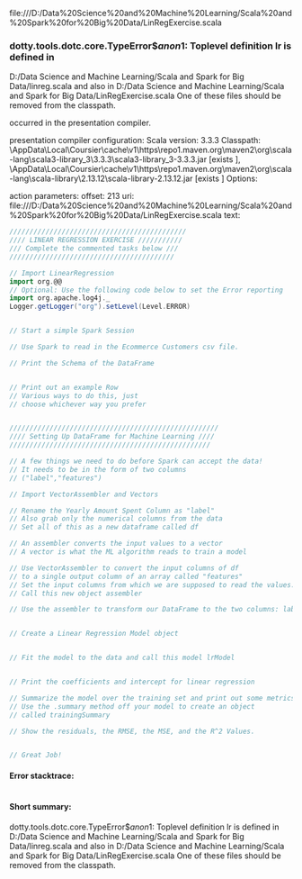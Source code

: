 file:///D:/Data%20Science%20and%20Machine%20Learning/Scala%20and%20Spark%20for%20Big%20Data/LinRegExercise.scala
### dotty.tools.dotc.core.TypeError$$anon$1: Toplevel definition lr is defined in
  D:/Data Science and Machine Learning/Scala and Spark for Big Data/linreg.scala
and also in
  D:/Data Science and Machine Learning/Scala and Spark for Big Data/LinRegExercise.scala
One of these files should be removed from the classpath.

occurred in the presentation compiler.

presentation compiler configuration:
Scala version: 3.3.3
Classpath:
<HOME>\AppData\Local\Coursier\cache\v1\https\repo1.maven.org\maven2\org\scala-lang\scala3-library_3\3.3.3\scala3-library_3-3.3.3.jar [exists ], <HOME>\AppData\Local\Coursier\cache\v1\https\repo1.maven.org\maven2\org\scala-lang\scala-library\2.13.12\scala-library-2.13.12.jar [exists ]
Options:



action parameters:
offset: 213
uri: file:///D:/Data%20Science%20and%20Machine%20Learning/Scala%20and%20Spark%20for%20Big%20Data/LinRegExercise.scala
text:
```scala
////////////////////////////////////////////
//// LINEAR REGRESSION EXERCISE ///////////
/// Complete the commented tasks below ///
/////////////////////////////////////////

// Import LinearRegression
import org.@@
// Optional: Use the following code below to set the Error reporting
import org.apache.log4j._
Logger.getLogger("org").setLevel(Level.ERROR)


// Start a simple Spark Session

// Use Spark to read in the Ecommerce Customers csv file.

// Print the Schema of the DataFrame


// Print out an example Row
// Various ways to do this, just
// choose whichever way you prefer


////////////////////////////////////////////////////
//// Setting Up DataFrame for Machine Learning ////
//////////////////////////////////////////////////

// A few things we need to do before Spark can accept the data!
// It needs to be in the form of two columns
// ("label","features")

// Import VectorAssembler and Vectors

// Rename the Yearly Amount Spent Column as "label"
// Also grab only the numerical columns from the data
// Set all of this as a new dataframe called df

// An assembler converts the input values to a vector
// A vector is what the ML algorithm reads to train a model

// Use VectorAssembler to convert the input columns of df
// to a single output column of an array called "features"
// Set the input columns from which we are supposed to read the values.
// Call this new object assembler

// Use the assembler to transform our DataFrame to the two columns: label and features


// Create a Linear Regression Model object


// Fit the model to the data and call this model lrModel


// Print the coefficients and intercept for linear regression

// Summarize the model over the training set and print out some metrics!
// Use the .summary method off your model to create an object
// called trainingSummary

// Show the residuals, the RMSE, the MSE, and the R^2 Values.


// Great Job!

```



#### Error stacktrace:

```

```
#### Short summary: 

dotty.tools.dotc.core.TypeError$$anon$1: Toplevel definition lr is defined in
  D:/Data Science and Machine Learning/Scala and Spark for Big Data/linreg.scala
and also in
  D:/Data Science and Machine Learning/Scala and Spark for Big Data/LinRegExercise.scala
One of these files should be removed from the classpath.